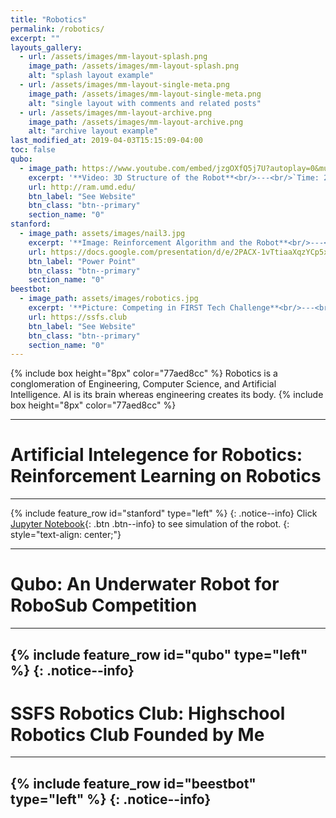 ```yaml
---
title: "Robotics"
permalink: /robotics/
excerpt: ""
layouts_gallery:
  - url: /assets/images/mm-layout-splash.png
    image_path: /assets/images/mm-layout-splash.png
    alt: "splash layout example"
  - url: /assets/images/mm-layout-single-meta.png
    image_path: /assets/images/mm-layout-single-meta.png
    alt: "single layout with comments and related posts"
  - url: /assets/images/mm-layout-archive.png
    image_path: /assets/images/mm-layout-archive.png
    alt: "archive layout example"
last_modified_at: 2019-04-03T15:15:09-04:00
toc: false
qubo:
  - image_path: https://www.youtube.com/embed/jzgOXfQ5j7U?autoplay=0&mute=1&showinfo=0&rel=0&loop=1&playlist=jzgOXfQ5j7U
    excerpt: '**Video: 3D Structure of the Robot**<br/>---<br/>`Time: 2018-2020`<br/>Position: `Computer Vision Engineer`<br/><br/> >> I joined Robotics At Maryland (R@M) by chance when I was looking for donations for SSFS Robotics, and became their youngest member. I am currently working with students from R@M to build an underwater robot for the Robosub competition. I used Deep Learning algorithms to improve the vision of our robot underwater. Specifically, I used Nasnet-mobile architecture to train task-specific object recognizable computer vision systems for navigation.'
    url: http://ram.umd.edu/
    btn_label: "See Website"
    btn_class: "btn--primary"
    section_name: "0"
stanford:
  - image_path: assets/images/nail3.jpg
    excerpt: '**Image: Reinforcement Algorithm and the Robot**<br/>---<br/>`Time: 2018`<br/>Achievements: `Reinforcement Learning Algorithm`<br/><br/> >> In this summer school, I followed Stanford CS231n curriculum and programmed a robot capable of doing tasks like dancing, sweeping the floor, and solving a maze. I also used Reinforcement Learning to optimize the path taken with dynamic risk calculations. This technology I programmed is important because it allows the robot to perform dynamic path planning in different unknown environments.<br/>'
    url: https://docs.google.com/presentation/d/e/2PACX-1vTtiaaXqzYCp5xfXZEPY_MdCfOoejTaMRNL6lZAnRQoCG7xd-hUmVoHIkVr8_za0w/pub?start=true&loop=true&delayms=2000
    btn_label: "Power Point"
    btn_class: "btn--primary"
    section_name: "0"
beestbot:
  - image_path: assets/images/robotics.jpg
    excerpt: '**Picture: Competing in FIRST Tech Challenge**<br/>---<br/>`Time: 2017-2020`<br/>Achievements: `Judges Award` `First Ranked Team in local` `Advanced to Maryland State Chaimpionship`<br/><br/> >> My friend Qian and I created SSFS Robotics Club in my Sophmore year. We got donations from Kuka and built the robot in 2 weeks before the midterm and got the Judges Award in FTC Competition. However, ALL the members of the team left in the second year, so I decided to restart the club on my own. After many joined the team, we designed a new team logo, hoodies, websites, and looked for donations from the school and several other companies. Finally, we were placed 1st in the Qualifier and got into Maryland State Championship and became one of the biggest clubs in the school.'
    url: https://ssfs.club
    btn_label: "See Website"
    btn_class: "btn--primary"
    section_name: "0"
---
```

{% include box height="8px" color="77aed8cc" %}
Robotics is a conglomeration of Engineering, Computer Science, and Artificial Intelligence. AI is its brain whereas engineering creates its body.
{% include box height="8px" color="77aed8cc" %}

---
# Artificial Intelegence for Robotics: Reinforcement Learning on Robotics
---
{% include feature_row id="stanford" type="left" %}
{: .notice--info}
Click [Jupyter Notebook](/chenhanke.me/assets/html/ReinforcementLearningOnHamster.html){: .btn .btn--info} to see simulation of the robot.
{: style="text-align: center;"}

---
# Qubo: An Underwater Robot for RoboSub Competition
---
{% include feature_row id="qubo" type="left" %}
{: .notice--info}
---
# SSFS Robotics Club: Highschool Robotics Club Founded by Me
---
{% include feature_row id="beestbot" type="left" %}
{: .notice--info}
---
